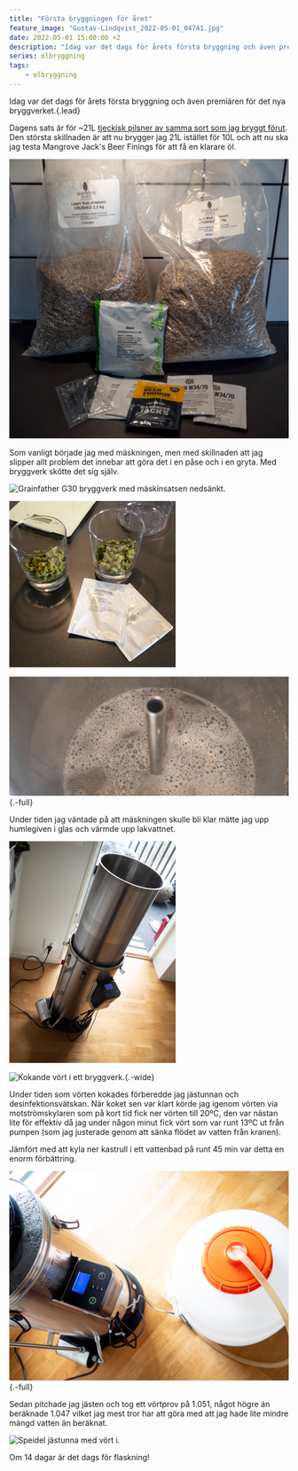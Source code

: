 ```yaml
---
title: "Första bryggningen för året"
feature_image: "Gustav-Lindqvist_2022-05-01_04741.jpg"
date: 2022-05-01 15:00:00 +2
description: "Idag var det dags för årets första bryggning och även premiären för det nya bryggverket."
series: olbryggning
tags:
    - olbryggning
---
```


Idag var det dags för årets första bryggning och även premiären för det nya bryggverket.{.lead}

Dagens sats är för ~21L [tjeckisk pilsner av samma sort som jag bryggt förut](/hembryggeri/4944n-1322o/). Den största skillnaden är att nu brygger jag 21L istället för 10L och att nu ska jag testa Mangrove Jack's Beer Finings för att få en klarare öl.

![Ingredienser för bryggning av en tjeckisk pilsner.](Gustav-Lindqvist_2022-05-01_04727.jpg)

Som vanligt började jag med mäskningen, men med skillnaden att jag slipper allt problem det innebar att göra det i en påse och i en gryta. Med bryggverk skötte det sig själv.

![Grainfather G30 bryggverk med mäskinsatsen nedsänkt.](Gustav-Lindqvist_2022-05-01_04728.jpg)

![Humle uppmätt och fördelat i glas.](Gustav-Lindqvist_2022-05-01_04731.jpg)

![Pågående mäskning i ett bryggverk.](Gustav-Lindqvist_2022-05-01_04732.jpg){.-full}

Under tiden jag väntade på att mäskningen skulle bli klar mätte jag upp humlegiven i glas och värmde upp lakvattnet.

![Bryggverk med mäskinsatsen upphissad för lakning.](Gustav-Lindqvist_2022-05-01_04733.jpg)

![Kokande vört i ett bryggverk.](Gustav-Lindqvist_2022-05-01_04739.jpg){.-wide}

Under tiden som vörten kokades förberedde jag jästunnan och desinfektionsvätskan. När koket sen var klart körde jag igenom vörten via motströmskylaren som på kort tid fick ner vörten till 20ºC, den var nästan lite för effektiv då jag under någon minut fick vört som var runt 13ºC ut från pumpen (som jag justerade genom att sänka flödet av vatten från kranen).

Jämfört med att kyla ner kastrull i ett vattenbad på runt 45 min var detta en enorm förbättring.

![Kylning och överföring av vört till jäskärl på en gång.](Gustav-Lindqvist_2022-05-01_04745.jpg){.-full}

Sedan pitchade jag jästen och tog ett vörtprov på 1.051, något högre än beräknade 1.047 vilket jag mest tror har att göra med att jag hade lite mindre mängd vatten än beräknat.

![Speidel jästunna med vört i.](Gustav-Lindqvist_2022-05-01_04747.jpg)

Om 14 dagar är det dags för flaskning!

